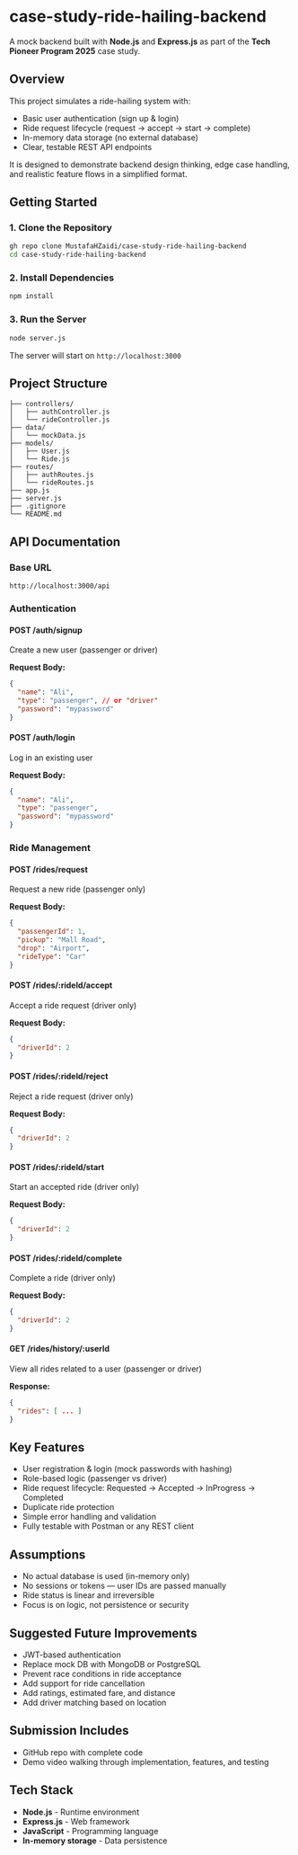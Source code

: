 # case-study-ride-hailing-backend

A mock backend built with **Node.js** and **Express.js** as part of the **Tech Pioneer Program 2025** case study.

## Overview

This project simulates a ride-hailing system with:
- Basic user authentication (sign up & login)
- Ride request lifecycle (request → accept → start → complete)
- In-memory data storage (no external database)
- Clear, testable REST API endpoints

It is designed to demonstrate backend design thinking, edge case handling, and realistic feature flows in a simplified format.

## Getting Started

### 1. Clone the Repository
```bash
gh repo clone MustafaHZaidi/case-study-ride-hailing-backend
cd case-study-ride-hailing-backend
```

### 2. Install Dependencies
```bash
npm install
```

### 3. Run the Server
```bash
node server.js
```

The server will start on `http://localhost:3000`

## Project Structure

```
├── controllers/
│   ├── authController.js
│   └── rideController.js
├── data/
│   └── mockData.js
├── models/
│   ├── User.js
│   └── Ride.js
├── routes/
│   ├── authRoutes.js
│   └── rideRoutes.js
├── app.js
├── server.js
├── .gitignore
└── README.md
```

## API Documentation

### Base URL
```
http://localhost:3000/api
```

### Authentication

#### POST /auth/signup
Create a new user (passenger or driver)

**Request Body:**
```json
{
  "name": "Ali",
  "type": "passenger", // or "driver"
  "password": "mypassword"
}
```

#### POST /auth/login
Log in an existing user

**Request Body:**
```json
{
  "name": "Ali",
  "type": "passenger",
  "password": "mypassword"
}
```

### Ride Management

#### POST /rides/request
Request a new ride (passenger only)

**Request Body:**
```json
{
  "passengerId": 1,
  "pickup": "Mall Road",
  "drop": "Airport",
  "rideType": "Car"
}
```

#### POST /rides/:rideId/accept
Accept a ride request (driver only)

**Request Body:**
```json
{
  "driverId": 2
}
```

#### POST /rides/:rideId/reject
Reject a ride request (driver only)

**Request Body:**
```json
{
  "driverId": 2
}
```

#### POST /rides/:rideId/start
Start an accepted ride (driver only)

**Request Body:**
```json
{
  "driverId": 2
}
```

#### POST /rides/:rideId/complete
Complete a ride (driver only)

**Request Body:**
```json
{
  "driverId": 2
}
```

#### GET /rides/history/:userId
View all rides related to a user (passenger or driver)

**Response:**
```json
{
  "rides": [ ... ]
}
```

## Key Features

- User registration & login (mock passwords with hashing)
- Role-based logic (passenger vs driver)
- Ride request lifecycle:
    Requested → Accepted → InProgress → Completed
- Duplicate ride protection
- Simple error handling and validation
- Fully testable with Postman or any REST client

## Assumptions

- No actual database is used (in-memory only)
- No sessions or tokens — user IDs are passed manually
- Ride status is linear and irreversible
- Focus is on logic, not persistence or security

## Suggested Future Improvements

- JWT-based authentication
- Replace mock DB with MongoDB or PostgreSQL
- Prevent race conditions in ride acceptance
- Add support for ride cancellation
- Add ratings, estimated fare, and distance
- Add driver matching based on location

## Submission Includes

- GitHub repo with complete code
- Demo video walking through implementation, features, and testing

## Tech Stack

- **Node.js** - Runtime environment
- **Express.js** - Web framework
- **JavaScript** - Programming language
- **In-memory storage** - Data persistence
